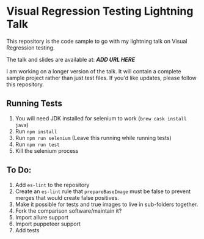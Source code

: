 # Visual Regression Testing Lightning Talk

This repository is the code sample to go with my lightning talk on Visual Regression testing.

The talk and slides are available at: **_ADD URL HERE_**

I am working on a longer version of the talk.  It will contain a complete sample project
rather than just test files.  If you'd like updates, please follow this repository.

## Running Tests
1. You will need JDK installed for selenium to work (`brew cask install java`)
2. Run `npm install`
3. Run `npm run selenium` (Leave this running while running tests)
4. Run `npm run test`
5. Kill the selenium process

## To Do:

1. Add `es-lint` to the repository
2. Create an `es-lint` rule that `prepareBaseImage` must be false to prevent merges 
   that would create false positives.
3. Make it possible for tests and true images to live in sub-folders together.
4. Fork the comparison software/maintain it?
5. Import allure support
6. Import puppeteer support
7. Add tests